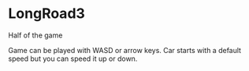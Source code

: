 # LongRoad3
Half of the game

Game can be played with WASD or arrow keys. Car starts with a default speed but you can speed it up or down.
